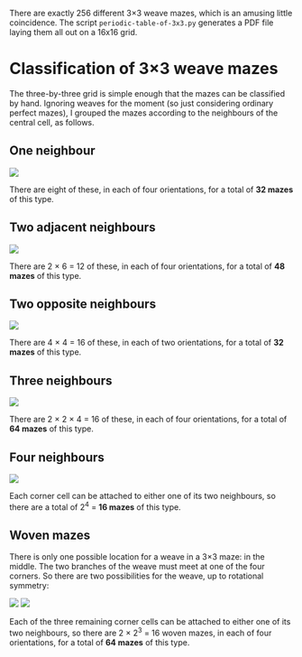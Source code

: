 There are exactly 256 different 3×3 weave mazes, which is an amusing little coincidence.
The script <code>periodic-table-of-3x3.py</code> generates a PDF file laying them all out
on a 16x16 grid.

# Classification of 3×3 weave mazes

The three-by-three grid is simple enough that the mazes can be classified by hand.
Ignoring weaves for the moment (so just considering ordinary perfect mazes), I grouped
the mazes according to the neighbours of the central cell, as follows.

## One neighbour

![](/robinhouston/maze-experiments/raw/master/three-by-three/README_images/one-neighbour.png)

There are eight of these, in each of four orientations, for a total of <b>32 mazes</b> of this type.

## Two adjacent neighbours

![](/robinhouston/maze-experiments/raw/master/three-by-three/README_images/two-adjacent-neighbours.png)

There are 2 × 6 = 12 of these, in each of four orientations, for a total of <b>48 mazes</b> of this type.

## Two opposite neighbours

![](/robinhouston/maze-experiments/raw/master/three-by-three/README_images/two-opposite-neighbours.png)

There are 4 × 4 = 16 of these, in each of two orientations, for a total of <b>32 mazes</b> of this type.

## Three neighbours

![](/robinhouston/maze-experiments/raw/master/three-by-three/README_images/three-neighbours.png)

There are 2 × 2 × 4 = 16 of these, in each of four orientations, for a total of <b>64 mazes</b> of this type.

## Four neighbours

![](/robinhouston/maze-experiments/raw/master/three-by-three/README_images/four-neighbours.png)

Each corner cell can be attached to either one of its two neighbours,
so there are a total of 2<sup>4</sup> = <b>16 mazes</b> of this type.

## Woven mazes

There is only one possible location for a weave in a 3×3 maze: in the middle. The two branches of
the weave must meet at one of the four corners. So there are two possibilities for the weave, up
to rotational symmetry:

![](/robinhouston/maze-experiments/raw/master/three-by-three/README_images/weave-v.png)
![](/robinhouston/maze-experiments/raw/master/three-by-three/README_images/weave-h.png)

Each of the three remaining corner cells can be attached to either one of its two neighbours,
so there are 2 × 2<sup>3</sup> = 16 woven mazes, in each of four orientations,
for a total of <b>64 mazes</b> of this type.
